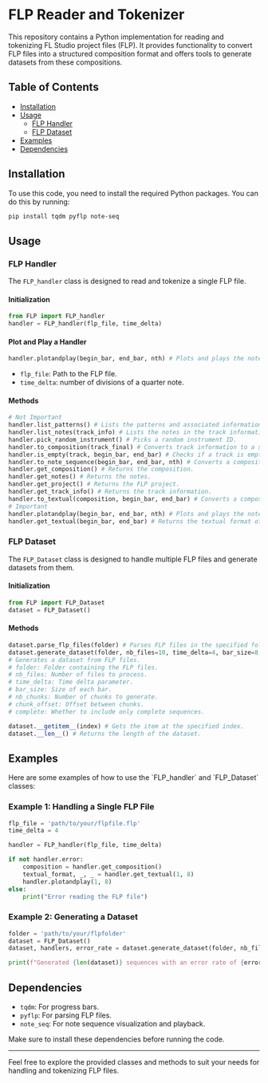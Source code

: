 # FLP Reader and Tokenizer

This repository contains a Python implementation for reading and tokenizing FL Studio project files (FLP). It provides functionality to convert FLP files into a structured composition format and offers tools to generate datasets from these compositions.

## Table of Contents
- [Installation](#installation)
- [Usage](#usage)
  - [FLP Handler](#flp-handler)
  - [FLP Dataset](#flp-dataset)
- [Examples](#examples)
- [Dependencies](#dependencies)

## Installation

To use this code, you need to install the required Python packages. You can do this by running:

```bash
pip install tqdm pyflp note-seq
```

## Usage

### FLP Handler

The `FLP_handler` class is designed to read and tokenize a single FLP file.

#### Initialization

```python
from FLP import FLP_handler
handler = FLP_handler(flp_file, time_delta)
```
#### Plot and Play a Handler
```python
handler.plotandplay(begin_bar, end_bar, nth) # Plots and plays the note sequence.
```

- `flp_file`: Path to the FLP file.
- `time_delta`: number of divisions of a quarter note.

#### Methods

```python
# Not Important
handler.list_patterns() # Lists the patterns and associated information in the FLP file.
handler.list_notes(track_info) # Lists the notes in the track information.
handler.pick_random_instrument() # Picks a random instrument ID.
handler.to_composition(track_final) # Converts track information to a structured composition format.
handler.is_empty(track, begin_bar, end_bar) # Checks if a track is empty between specified bars.
handler.to_note_sequence(begin_bar, end_bar, nth) # Converts a composition to a NoteSequence.
handler.get_composition() # Returns the composition.
handler.get_notes() # Returns the notes.
handler.get_project() # Returns the FLP project.
handler.get_track_info() # Returns the track information.
handler.to_textual(composition, begin_bar, end_bar) # Converts a composition to a textual format.
# Important
handler.plotandplay(begin_bar, end_bar, nth) # Plots and plays the note sequence.
handler.get_textual(begin_bar, end_bar) # Returns the textual format of the composition.
```

### FLP Dataset

The `FLP_Dataset` class is designed to handle multiple FLP files and generate datasets from them.

#### Initialization

```python
from FLP import FLP_Dataset
dataset = FLP_Dataset()
```

#### Methods

```python
dataset.parse_flp_files(folder) # Parses FLP files in the specified folder.
dataset.generate_dataset(folder, nb_files=10, time_delta=4, bar_size=8, nb_chunks=1, chunk_offset=2, complete=True) 
# Generates a dataset from FLP files.
# folder: Folder containing the FLP files.
# nb_files: Number of files to process.
# time_delta: Time delta parameter.
# bar_size: Size of each bar.
# nb_chunks: Number of chunks to generate.
# chunk_offset: Offset between chunks.
# complete: Whether to include only complete sequences.

dataset.__getitem__(index) # Gets the item at the specified index.
dataset.__len__() # Returns the length of the dataset.
```

## Examples

Here are some examples of how to use the \`FLP_handler\` and \`FLP_Dataset\` classes:

### Example 1: Handling a Single FLP File

```python
flp_file = 'path/to/your/flpfile.flp'
time_delta = 4

handler = FLP_handler(flp_file, time_delta)

if not handler.error:
    composition = handler.get_composition()
    textual_format, _, _ = handler.get_textual(1, 8)
    handler.plotandplay(1, 8)
else:
    print("Error reading the FLP file")
```

### Example 2: Generating a Dataset

```python
folder = 'path/to/your/flpfolder'
dataset = FLP_Dataset()
dataset, handlers, error_rate = dataset.generate_dataset(folder, nb_files=10, time_delta=4, bar_size=8, nb_chunks=2, chunk_offset=2, complete=True)

print(f"Generated {len(dataset)} sequences with an error rate of {error_rate}")
```

## Dependencies

- `tqdm`: For progress bars.
- `pyflp`: For parsing FLP files.
- `note_seq`: For note sequence visualization and playback.

Make sure to install these dependencies before running the code.

---

Feel free to explore the provided classes and methods to suit your needs for handling and tokenizing FLP files.